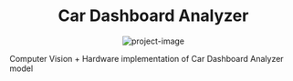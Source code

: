<h1 align="center" id="title">Car Dashboard Analyzer</h1>

<p align="center"><img src="https://socialify.git.ci/dibyajyoti-mandal/Car-dashboard-analyzer/image?font=Bitter&amp;language=1&amp;name=1&amp;owner=1&amp;stargazers=1&amp;theme=Light" alt="project-image"></p>

<p id="description">Computer Vision + Hardware implementation of Car Dashboard Analyzer model</p>

